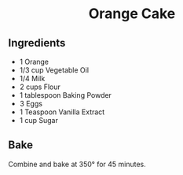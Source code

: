 <h1><p align="center">Orange Cake</p></h1>

## Ingredients

- 1 Orange
- 1/3 cup Vegetable Oil
- 1/4 Milk
- 2 cups Flour
- 1 tablespoon Baking Powder
- 3 Eggs
- 1 Teaspoon Vanilla Extract 
- 1 cup Sugar

## Bake

Combine and bake at 350° for 45 minutes.